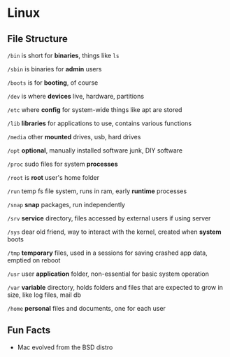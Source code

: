 # Linux

## File Structure

``` /bin ``` is short for **binaries**, things like ```ls```

``` /sbin ``` is binaries for **admin** users

``` /boots ``` is for **booting**, of course

``` /dev ``` is where **devices** live, hardware, partitions

``` /etc ``` where **config** for system-wide things like apt are stored

``` /lib ``` **libraries** for applications to use, contains various functions

``` /media ``` other **mounted** drives, usb, hard drives

``` /opt ``` **optional**, manually installed software junk, DIY software

``` /proc ``` sudo files for system **processes**

``` /root ``` is **root** user's home folder

``` /run ``` temp fs file system, runs in ram, early **runtime** processes

``` /snap ``` **snap** packages, run independently

``` /srv ``` **service** directory, files accessed by external users if using server

``` /sys ``` dear old friend, way to interact with the kernel, created when **system** boots

``` /tmp ``` **temporary** files, used in a sessions for saving crashed app data, emptied on reboot

``` /usr ``` user **application** folder, non-essential for basic system operation

``` /var ``` **variable** directory, holds folders and files that are expected to grow in size, like log files, mail db

``` /home ``` **personal** files and documents, one for each user

## Fun Facts

* Mac evolved from the BSD distro
